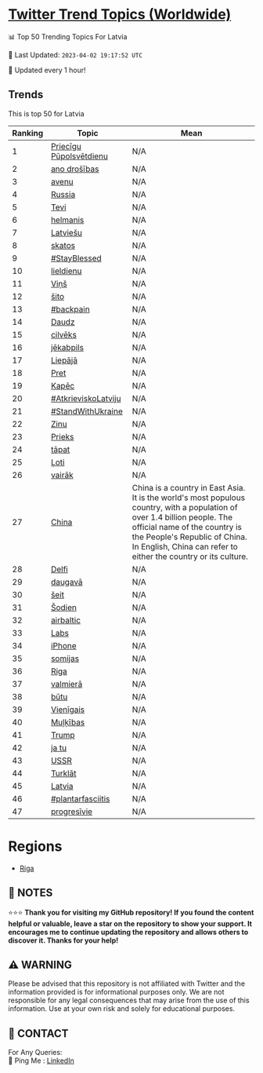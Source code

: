 [Twitter Trend Topics (Worldwide)](https://github.com/ErcinDedeoglu/Twitter-Trend-Topics)
==========


📊 Top 50 Trending Topics For Latvia

📆 Last Updated: `2023-04-02 19:17:52 UTC`

🔧 Updated every 1 hour!


## Trends

This is top 50 for Latvia

| Ranking | Topic | Mean |
| ------- | ------------ | ------------ |
| 1 | [Priecīgu Pūpolsvētdienu](http://twitter.com/search?q=Priec%c4%abgu+P%c5%abpolsv%c4%93tdienu) | N/A |
| 2 | [ano drošības](http://twitter.com/search?q=ano+dro%c5%a1%c4%abbas) | N/A |
| 3 | [avenu](http://twitter.com/search?q=avenu) | N/A |
| 4 | [Russia](http://twitter.com/search?q=Russia) | N/A |
| 5 | [Tevi](http://twitter.com/search?q=Tevi) | N/A |
| 6 | [helmanis](http://twitter.com/search?q=helmanis) | N/A |
| 7 | [Latviešu](http://twitter.com/search?q=Latvie%c5%a1u) | N/A |
| 8 | [skatos](http://twitter.com/search?q=skatos) | N/A |
| 9 | [#StayBlessed](http://twitter.com/search?q=%23StayBlessed) | N/A |
| 10 | [lieldienu](http://twitter.com/search?q=lieldienu) | N/A |
| 11 | [Viņš](http://twitter.com/search?q=Vi%c5%86%c5%a1) | N/A |
| 12 | [šito](http://twitter.com/search?q=%c5%a1ito) | N/A |
| 13 | [#backpain](http://twitter.com/search?q=%23backpain) | N/A |
| 14 | [Daudz](http://twitter.com/search?q=Daudz) | N/A |
| 15 | [cilvēks](http://twitter.com/search?q=cilv%c4%93ks) | N/A |
| 16 | [jēkabpils](http://twitter.com/search?q=j%c4%93kabpils) | N/A |
| 17 | [Liepājā](http://twitter.com/search?q=Liep%c4%81j%c4%81) | N/A |
| 18 | [Pret](http://twitter.com/search?q=Pret) | N/A |
| 19 | [Kapēc](http://twitter.com/search?q=Kap%c4%93c) | N/A |
| 20 | [#AtkrieviskoLatviju](http://twitter.com/search?q=%23AtkrieviskoLatviju) | N/A |
| 21 | [#StandWithUkraine](http://twitter.com/search?q=%23StandWithUkraine) | N/A |
| 22 | [Zinu](http://twitter.com/search?q=Zinu) | N/A |
| 23 | [Prieks](http://twitter.com/search?q=Prieks) | N/A |
| 24 | [tāpat](http://twitter.com/search?q=t%c4%81pat) | N/A |
| 25 | [Ļoti](http://twitter.com/search?q=%c4%bboti) | N/A |
| 26 | [vairāk](http://twitter.com/search?q=vair%c4%81k) | N/A |
| 27 | [China](http://twitter.com/search?q=China) | China is a country in East Asia. It is the world's most populous country, with a population of over 1.4 billion people. The official name of the country is the People's Republic of China. In English, China can refer to either the country or its culture. |
| 28 | [Delfi](http://twitter.com/search?q=Delfi) | N/A |
| 29 | [daugavā](http://twitter.com/search?q=daugav%c4%81) | N/A |
| 30 | [šeit](http://twitter.com/search?q=%c5%a1eit) | N/A |
| 31 | [Šodien](http://twitter.com/search?q=%c5%a0odien) | N/A |
| 32 | [airbaltic](http://twitter.com/search?q=airbaltic) | N/A |
| 33 | [Labs](http://twitter.com/search?q=Labs) | N/A |
| 34 | [iPhone](http://twitter.com/search?q=iPhone) | N/A |
| 35 | [somijas](http://twitter.com/search?q=somijas) | N/A |
| 36 | [Riga](http://twitter.com/search?q=Riga) | N/A |
| 37 | [valmierā](http://twitter.com/search?q=valmier%c4%81) | N/A |
| 38 | [būtu](http://twitter.com/search?q=b%c5%abtu) | N/A |
| 39 | [Vienīgais](http://twitter.com/search?q=Vien%c4%abgais) | N/A |
| 40 | [Muļķības](http://twitter.com/search?q=Mu%c4%bc%c4%b7%c4%abbas) | N/A |
| 41 | [Trump](http://twitter.com/search?q=Trump) | N/A |
| 42 | [ja tu](http://twitter.com/search?q=ja+tu) | N/A |
| 43 | [USSR](http://twitter.com/search?q=USSR) | N/A |
| 44 | [Turklāt](http://twitter.com/search?q=Turkl%c4%81t) | N/A |
| 45 | [Latvia](http://twitter.com/search?q=Latvia) | N/A |
| 46 | [#plantarfasciitis](http://twitter.com/search?q=%23plantarfasciitis) | N/A |
| 47 | [progresīvie](http://twitter.com/search?q=progres%c4%abvie) | N/A |



# Regions

* [Riga](</Latvia/Riga.md>)



## 📝 NOTES

⭐⭐⭐ **Thank you for visiting my GitHub repository! If you found the content helpful or valuable, leave a star on the repository to show your support. It encourages me to continue updating the repository and allows others to discover it. Thanks for your help!**


## ⚠️ WARNING

Please be advised that this repository is not affiliated with Twitter and the information provided is for informational purposes only. We are not responsible for any legal consequences that may arise from the use of this information. Use at your own risk and solely for educational purposes.


## 📨 CONTACT

 For Any Queries:  
            🏓 Ping Me : [LinkedIn](https://www.linkedin.com/in/ercindedeoglu/)
